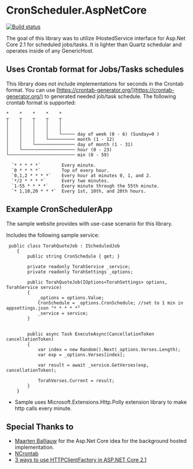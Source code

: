 # CronScheduler.AspNetCore 
[![Build status](https://ci.appveyor.com/api/projects/status/wrme1wr6kgjp3a0o?svg=true)](https://ci.appveyor.com/project/kdcllc/cronscheduler-aspnetcore)

The goal of this library was to utilize IHostedService interface for Asp.Net Core 2.1 for scheduled jobs/tasks.
It is lighter than Quartz schedular and operates inside of any GenericHost.

## Uses Crontab format for Jobs/Tasks schedules
This library does not include implementations for seconds in the Crontab format.
You can use [https://crontab-generator.org/](https://crontab-generator.org/) to generated needed job/task schedule.
The following crontab format is supported:

```
*    *    *    *    *  
┬    ┬    ┬    ┬    ┬
│    │    │    │    │
│    │    │    │    │
│    │    │    │    └───── day of week (0 - 6) (Sunday=0 )
│    │    │    └────────── month (1 - 12)
│    │    └─────────────── day of month (1 - 31)
│    └──────────────────── hour (0 - 23)
└───────────────────────── min (0 - 59)
```

```
  `* * * * *`        Every minute.
  `0 * * * *`        Top of every hour.
  `0,1,2 * * * *`    Every hour at minutes 0, 1, and 2.
  `*/2 * * * *`      Every two minutes.
  `1-55 * * * *`     Every minute through the 55th minute.
  `* 1,10,20 * * *`  Every 1st, 10th, and 20th hours.
```
## Example CronSchedulerApp
The sample website provides with use-case scenario for this library.

Includes the following sample service:
```
 public class TorahQuoteJob : IScheduledJob
    {
        public string CronSchedule { get; }

        private readonly TorahService _service;
        private readonly TorahSettings _options;

        public TorahQuoteJob(IOptions<TorahSettings> options, TorahService service)
        {
            _options = options.Value;
            CronSchedule = _options.CronSchedule; //set to 1 min in appsettings.json "* * * * *"
            _service = service;
        }
        

        public async Task ExecuteAsync(CancellationToken cancellationToken)
        {
            var index = new Random().Next(_options.Verses.Length);
            var exp = _options.Verses[index];

            var result = await _service.GetVerses(exp, cancellationToken);

            TorahVerses.Current = result;
        }
    }
```
- Sample uses Microsoft.Extensions.Http.Polly extension library to make http calls every minute.

## Special Thanks to
- [Maarten Balliauw](https://blog.maartenballiauw.be/post/2017/08/01/building-a-scheduled-cache-updater-in-aspnet-core-2.html) for the Asp.Net Core idea for the background hosted implementation.
- [NCrontab](https://github.com/atifaziz/NCrontab)
- [3 ways to use HTTPClientFactory in ASP.NET Core 2.1](http://www.talkingdotnet.com/3-ways-to-use-httpclientfactory-in-asp-net-core-2-1/)
